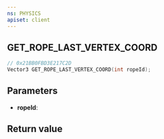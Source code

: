 ```yaml
---
ns: PHYSICS
apiset: client
---
```

## GET_ROPE_LAST_VERTEX_COORD

```c
// 0x21BB0FBD3E217C2D
Vector3 GET_ROPE_LAST_VERTEX_COORD(int ropeId);
```


## Parameters
* **ropeId**:

## Return value

